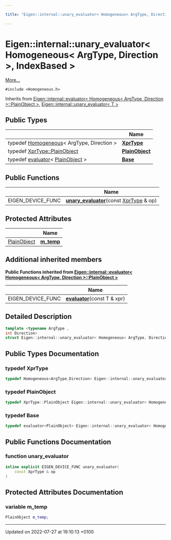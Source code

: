 ```yaml
---

title: "Eigen::internal::unary_evaluator< Homogeneous< ArgType, Direction >, IndexBased >"

---
```


# Eigen::internal::unary_evaluator< Homogeneous< ArgType, Direction >, IndexBased >



 [More...](#detailed-description)


`#include <Homogeneous.h>`

Inherits from [Eigen::internal::evaluator< Homogeneous< ArgType, Direction >::PlainObject >](http://example.org/classes/structeigen_1_1internal_1_1evaluator/), [Eigen::internal::unary_evaluator< T >](http://example.org/classes/structeigen_1_1internal_1_1unary__evaluator/)

## Public Types

|                | Name           |
| -------------- | -------------- |
| typedef <a href="http://example.org/classes/classeigen_1_1homogeneous/">Homogeneous</a>< ArgType, Direction > | **[XprType](http://example.org/classes/structeigen_1_1internal_1_1unary__evaluator_3_01homogeneous_3_01argtype_00_01direction_01_4_00_01indexbased_01_4/#typedef-xprtype)**  |
| typedef <a href="http://example.org/classes/classeigen_1_1densebase/#typedef-plainobject">XprType::PlainObject</a> | **[PlainObject](http://example.org/classes/structeigen_1_1internal_1_1unary__evaluator_3_01homogeneous_3_01argtype_00_01direction_01_4_00_01indexbased_01_4/#typedef-plainobject)**  |
| typedef <a href="http://example.org/classes/structeigen_1_1internal_1_1evaluator/">evaluator</a>< <a href="http://example.org/classes/structeigen_1_1internal_1_1unary__evaluator_3_01homogeneous_3_01argtype_00_01direction_01_4_00_01indexbased_01_4/#typedef-plainobject">PlainObject</a> > | **[Base](http://example.org/classes/structeigen_1_1internal_1_1unary__evaluator_3_01homogeneous_3_01argtype_00_01direction_01_4_00_01indexbased_01_4/#typedef-base)**  |

## Public Functions

|                | Name           |
| -------------- | -------------- |
| EIGEN_DEVICE_FUNC | **[unary_evaluator](http://example.org/classes/structeigen_1_1internal_1_1unary__evaluator_3_01homogeneous_3_01argtype_00_01direction_01_4_00_01indexbased_01_4/#function-unary-evaluator)**(const <a href="http://example.org/classes/structeigen_1_1internal_1_1unary__evaluator_3_01homogeneous_3_01argtype_00_01direction_01_4_00_01indexbased_01_4/#typedef-xprtype">XprType</a> & op) |

## Protected Attributes

|                | Name           |
| -------------- | -------------- |
| <a href="http://example.org/classes/structeigen_1_1internal_1_1unary__evaluator_3_01homogeneous_3_01argtype_00_01direction_01_4_00_01indexbased_01_4/#typedef-plainobject">PlainObject</a> | **[m_temp](http://example.org/classes/structeigen_1_1internal_1_1unary__evaluator_3_01homogeneous_3_01argtype_00_01direction_01_4_00_01indexbased_01_4/#variable-m-temp)**  |

## Additional inherited members

**Public Functions inherited from [Eigen::internal::evaluator< Homogeneous< ArgType, Direction >::PlainObject >](http://example.org/classes/structeigen_1_1internal_1_1evaluator/)**

|                | Name           |
| -------------- | -------------- |
| EIGEN_DEVICE_FUNC | **[evaluator](http://example.org/classes/structeigen_1_1internal_1_1evaluator/#function-evaluator)**(const T & xpr) |


## Detailed Description

```cpp
template <typename ArgType ,
int Direction>
struct Eigen::internal::unary_evaluator< Homogeneous< ArgType, Direction >, IndexBased >;
```

## Public Types Documentation

### typedef XprType

```cpp
typedef Homogeneous<ArgType,Direction> Eigen::internal::unary_evaluator< Homogeneous< ArgType, Direction >, IndexBased >::XprType;
```


### typedef PlainObject

```cpp
typedef XprType::PlainObject Eigen::internal::unary_evaluator< Homogeneous< ArgType, Direction >, IndexBased >::PlainObject;
```


### typedef Base

```cpp
typedef evaluator<PlainObject> Eigen::internal::unary_evaluator< Homogeneous< ArgType, Direction >, IndexBased >::Base;
```


## Public Functions Documentation

### function unary_evaluator

```cpp
inline explicit EIGEN_DEVICE_FUNC unary_evaluator(
    const XprType & op
)
```


## Protected Attributes Documentation

### variable m_temp

```cpp
PlainObject m_temp;
```


-------------------------------

Updated on 2022-07-27 at 19:10:13 +0100